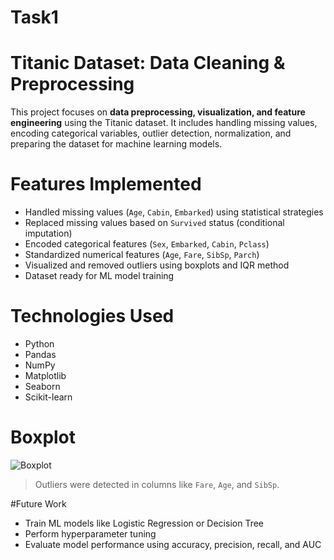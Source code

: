 # Task1
# Titanic Dataset: Data Cleaning & Preprocessing

This project focuses on **data preprocessing, visualization, and feature engineering** using the Titanic dataset. It includes handling missing values, encoding categorical variables, outlier detection, normalization, and preparing the dataset for machine learning models.

# Features Implemented

- Handled missing values (`Age`, `Cabin`, `Embarked`) using statistical strategies
- Replaced missing values based on `Survived` status (conditional imputation)
- Encoded categorical features (`Sex`, `Embarked`, `Cabin`, `Pclass`)
- Standardized numerical features (`Age`, `Fare`, `SibSp`, `Parch`)
- Visualized and removed outliers using boxplots and IQR method
- Dataset ready for ML model training



# Technologies Used
- Python 
- Pandas 
- NumPy 
- Matplotlib 
- Seaborn 
- Scikit-learn 


# Boxplot

![Boxplot](visualizations/boxplot_age.png)
> Outliers were detected in columns like `Fare`, `Age`, and `SibSp`.


#Future Work
- Train ML models like Logistic Regression or Decision Tree
- Perform hyperparameter tuning
- Evaluate model performance using accuracy, precision, recall, and AUC


